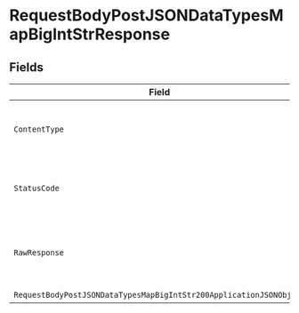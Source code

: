 # RequestBodyPostJSONDataTypesMapBigIntStrResponse


## Fields

| Field                                                                                                                                                | Type                                                                                                                                                 | Required                                                                                                                                             | Description                                                                                                                                          |
| ---------------------------------------------------------------------------------------------------------------------------------------------------- | ---------------------------------------------------------------------------------------------------------------------------------------------------- | ---------------------------------------------------------------------------------------------------------------------------------------------------- | ---------------------------------------------------------------------------------------------------------------------------------------------------- |
| `ContentType`                                                                                                                                        | *string*                                                                                                                                             | :heavy_check_mark:                                                                                                                                   | HTTP response content type for this operation                                                                                                        |
| `StatusCode`                                                                                                                                         | *int*                                                                                                                                                | :heavy_check_mark:                                                                                                                                   | HTTP response status code for this operation                                                                                                         |
| `RawResponse`                                                                                                                                        | [*http.Response](https://pkg.go.dev/net/http#Response)                                                                                               | :heavy_minus_sign:                                                                                                                                   | Raw HTTP response; suitable for custom response parsing                                                                                              |
| `RequestBodyPostJSONDataTypesMapBigIntStr200ApplicationJSONObject`                                                                                   | [*RequestBodyPostJSONDataTypesMapBigIntStr200ApplicationJSON](../../models/operations/requestbodypostjsondatatypesmapbigintstr200applicationjson.md) | :heavy_minus_sign:                                                                                                                                   | OK                                                                                                                                                   |